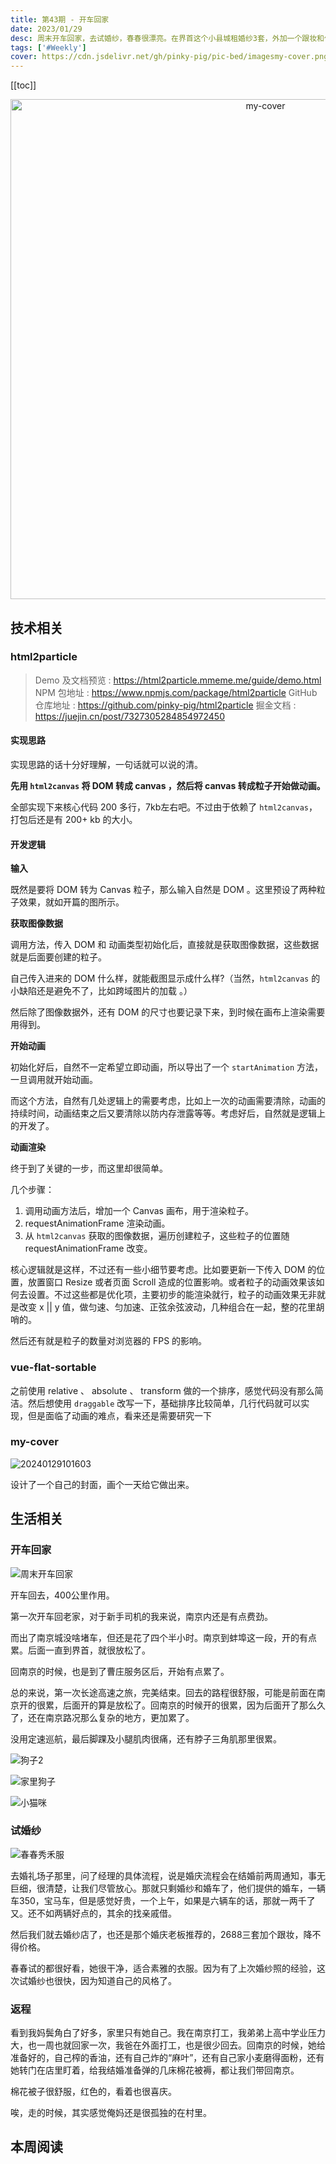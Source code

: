 ```yaml
---
title: 第43期 - 开车回家
date: 2023/01/29
desc: 周末开车回家，去试婚纱，春春很漂亮。在界首这个小县城租婚纱3套，外加一个跟妆和伴郎伴娘服，要2688，好贵，最后我妈出的钱，谢谢俺妈。
tags: ['#Weekly']
cover: https://cdn.jsdelivr.net/gh/pinky-pig/pic-bed/imagesmy-cover.png
---
```


[[toc]]

<p align="center">
  <img alt="my-cover" src="https://cdn.jsdelivr.net/gh/pinky-pig/pic-bed/imagesmy-cover.png" width=800 />
</p>

## 技术相关

### html2particle

> Demo 及文档预览 : https://html2particle.mmeme.me/guide/demo.html
> NPM 包地址 : https://www.npmjs.com/package/html2particle
> GitHub 仓库地址 : https://github.com/pinky-pig/html2particle
> 掘金文档 : https://juejin.cn/post/7327305284854972450

#### 实现思路

实现思路的话十分好理解，一句话就可以说的清。

**先用 `html2canvas` 将 DOM 转成 canvas ，然后将 canvas 转成粒子开始做动画。**

全部实现下来核心代码 200 多行，7kb左右吧。不过由于依赖了 `html2canvas`，打包后还是有 200+ kb 的大小。

#### 开发逻辑

**输入**

既然是要将 DOM 转为 Canvas 粒子，那么输入自然是 DOM 。这里预设了两种粒子效果，就如开篇的图所示。

**获取图像数据**

调用方法，传入 DOM 和 动画类型初始化后，直接就是获取图像数据，这些数据就是后面要创建的粒子。

自己传入进来的 DOM 什么样，就能截图显示成什么样?（当然，`html2canvas` 的小缺陷还是避免不了，比如跨域图片的加载 。）

然后除了图像数据外，还有 DOM 的尺寸也要记录下来，到时候在画布上渲染需要用得到。

**开始动画**

初始化好后，自然不一定希望立即动画，所以导出了一个 `startAnimation` 方法，一旦调用就开始动画。

而这个方法，自然有几处逻辑上的需要考虑，比如上一次的动画需要清除，动画的持续时间，动画结束之后又要清除以防内存泄露等等。考虑好后，自然就是逻辑上的开发了。

**动画渲染**

终于到了关键的一步，而这里却很简单。

几个步骤：

1. 调用动画方法后，增加一个 Canvas 画布，用于渲染粒子。
2. requestAnimationFrame 渲染动画。
3. 从 `html2canvas` 获取的图像数据，遍历创建粒子，这些粒子的位置随 requestAnimationFrame 改变。

核心逻辑就是这样，不过还有一些小细节要考虑。比如要更新一下传入 DOM 的位置，放置窗口 Resize 或者页面 Scroll 造成的位置影响。或者粒子的动画效果该如何去设置。不过这些都是优化项，主要初步的能渲染就行，粒子的动画效果无非就是改变 x || y 值，做匀速、匀加速、正弦余弦波动，几种组合在一起，整的花里胡哨的。

然后还有就是粒子的数量对浏览器的 FPS 的影响。

### vue-flat-sortable

之前使用 relative 、 absolute 、 transform 做的一个排序，感觉代码没有那么简洁。然后想使用 `draggable` 改写一下，基础排序比较简单，几行代码就可以实现，但是面临了动画的难点，看来还是需要研究一下

### my-cover

![20240129101603](https://cdn.jsdelivr.net/gh/pinky-pig/pic-bed/images20240129101603.png)

设计了一个自己的封面，画个一天给它做出来。

## 生活相关

### 开车回家

![周末开车回家](https://cdn.jsdelivr.net/gh/pinky-pig/pic-bed/images周末开车回家.png)

开车回去，400公里作用。

第一次开车回老家，对于新手司机的我来说，南京内还是有点费劲。

而出了南京城没啥堵车，但还是花了四个半小时。南京到蚌埠这一段，开的有点累。后面一直到界首，就很放松了。

回南京的时候，也是到了曹庄服务区后，开始有点累了。

总的来说，第一次长途高速之旅，完美结束。回去的路程很舒服，可能是前面在南京开的很累，后面开的算是放松了。回南京的时候开的很累，因为后面开了那么久了，还在南京路况那么复杂的地方，更加累了。

没用定速巡航，最后脚踝及小腿肌肉很痛，还有脖子三角肌那里很累。

![狗子2](https://cdn.jsdelivr.net/gh/pinky-pig/pic-bed/images狗子2.jpg)

![家里狗子](https://cdn.jsdelivr.net/gh/pinky-pig/pic-bed/images家里狗子.jpg)

![小猫咪](https://cdn.jsdelivr.net/gh/pinky-pig/pic-bed/images小猫咪.jpg)

### 试婚纱

![春春秀禾服](https://cdn.jsdelivr.net/gh/pinky-pig/pic-bed/images春春秀禾服.jpg)

去婚礼场子那里，问了经理的具体流程，说是婚庆流程会在结婚前两周通知，事无巨细，很清楚，让我们尽管放心。那就只剩婚纱和婚车了，他们提供的婚车，一辆车350，宝马车，但是感觉好贵，一个上午，如果是六辆车的话，那就一两千了又。还不如两辆好点的，其余的找亲戚借。

然后我们就去婚纱店了，也还是那个婚庆老板推荐的，2688三套加个跟妆，降不得价格。

春春试的都很好看，她很干净，适合素雅的衣服。因为有了上次婚纱照的经验，这次试婚纱也很快，因为知道自己的风格了。

### 返程

看到我妈鬓角白了好多，家里只有她自己。我在南京打工，我弟弟上高中学业压力大，也一周也就回家一次，我爸在外面打工，也是很少回去。回南京的时候，她给准备好的，自己榨的香油，还有自己炸的“麻叶”，还有自己家小麦磨得面粉，还有她转门在店里盯着，给我结婚准备弹的几床棉花被褥，都让我们带回南京。

棉花被子很舒服，红色的，看着也很喜庆。

唉，走的时候，其实感觉俺妈还是很孤独的在村里。

## 本周阅读
